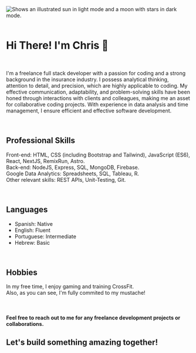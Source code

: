 <picture>
  <source media="(prefers-color-scheme: dark)" srcset="https://github.com/cristianaguero/cristianaguero/blob/main/logo-no-background.png">
  <source media="(prefers-color-scheme: light)" srcset="https://github.com/cristianaguero/cristianaguero/blob/main/logo.png">
  <img alt="Shows an illustrated sun in light mode and a moon with stars in dark mode." src="https://user-images.githubusercontent.com/25423296/163456779-a8556205-d0a5-45e2-ac17-42d089e3c3f8.png">
</picture>

</br>
</br>

# Hi There! I'm Chris 👋
</br>

I'm a freelance full stack developer with a passion for coding and a strong background in the insurance industry. I possess analytical thinking, attention to detail, and precision, which are highly applicable to coding. My effective communication, adaptability, and problem-solving skills have been honed through interactions with clients and colleagues, making me an asset for collaborative coding projects. With experience in data analysis and time management, I ensure efficient and effective software development.

</br>

## Professional Skills
Front-end: HTML, CSS (including Bootstrap and Tailwind), JavaScript (ES6), React, NextJS, RemixRun, Astro. </br>
Back-end: NodeJS, Express, SQL, MongoDB, Firebase. </br>
Google Data Analytics: Spreadsheets, SQL, Tableau, R. </br>
Other relevant skills: REST APIs, Unit-Testing, Git.

</br>

## Languages
- Spanish: Native
- English: Fluent
- Portuguese: Intermediate
- Hebrew: Basic

</br>

## Hobbies
In my free time, I enjoy gaming and training CrossFit. </br>
Also, as you can see, I'm fully commited to my mustache!

</br>

#### Feel free to reach out to me for any freelance development projects or collaborations. </br>
## Let's build something amazing together!

</br>

